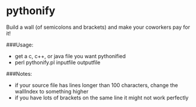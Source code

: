 pythonify
=========

Build a wall (of semicolons and brackets) and make your coworkers pay for it!

###Usage:
- get a c, c++, or java file you want pythonified
- perl pythonify.pl inputfile outputfile

###Notes:
- if your source file has lines longer than 100 characters, change the wallIndex to something higher
- if you have lots of brackets on the same line it might not work perfectly
